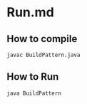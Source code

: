 # Run.md 

## How to compile
```
javac BuildPattern.java
```

## How to Run
```
java BuildPattern
```